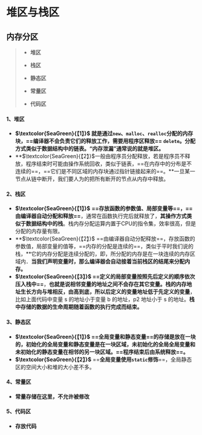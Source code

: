 # 堆区与栈区

## 内存分区

> - **堆区**
>
> - **栈区**
> - **静态区**
> - **常量区**
> - **代码区**

#### 1、堆区

- **$\textcolor{SeaGreen}{【1】}$ 就是通过`new`、`malloc`、`realloc`分配的内存块，==编译器不会负责它们的释放工作，需要用程序区释放== `delete`。分配方式类似于数据结构中的链表。“内存泄漏”通常说的就是堆区。**
- **$\textcolor{SeaGreen}{【2】}$一般由程序员分配释放，若是程序员不释放，程序结束时可能由操作系统回收，类似于链表，==在内存中的分布是不连续的==，==它们是不同区域的内存块通过指针链接起来的==。**一旦某一节点从链中断开，我们要人为的把所有断开的节点从内存中释放。

#### 2、栈区

- **$\textcolor{SeaGreen}{【1】}$** **==存放函数的参数值、局部变量等==，==由编译器自动分配和释放==**，通常在函数执行完后就释放了，**其操作方式类似于数据结构中的栈**。栈内存分配运算内置于CPU的指令集，效率很高，但是分配的内存量有限。
- **$\textcolor{SeaGreen}{【2】}$ ==由编译器自动分配释放==，存放函数的参数值，局部变量的值等，==内存的分配是连续的==，类似于平时我们说的栈，**它的内存分配是连续分配的，即，所分配的内存是在一块连续的内存区域内．**当我们声明变量时，那么编译器会自动接着当前栈区的结尾来分配内存。**
- **$\textcolor{SeaGreen}{【3】}$ ==定义的局部变量按照先后定义的顺序依次压入栈中==**，**也就是说相邻变量的地址之间不会存在其它变量。栈的内存地址生长方向与堆相反，由高到底，所以后定义的变量地址低于先定义的变量**，比如上面代码中变量 s 的地址小于变量 b 的地址，p2 地址小于 s 的地址。**栈中存储的数据的生命周期随着函数的执行完成而结束。**

#### 3、静态区 

- **$\textcolor{SeaGreen}{【1】}$ ==全局变量和静态变量==的存储是放在一块的，初始化的全局变量和静态变量是在一块区域，未初始化的全局全局变量和未初始化的静态变量在相邻的另一块区域。==程序结束后由系统释放==。**
- **$\textcolor{SeaGreen}{【2】}$** ==**全局变量使用`static`修饰**==，全局静态区的空间大小和堆的大小差不多。

#### 4、常量区

- **常量存储在这里，不允许被修改**

#### 5、代码区

- **存放代码**


